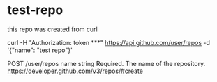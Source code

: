 # test-repo

this repo was created from curl

curl -H "Authorization: token ***" https://api.github.com/user/repos -d '{"name": "test repo"}'


POST /user/repos
name	string	Required. The name of the repository.
https://developer.github.com/v3/repos/#create
